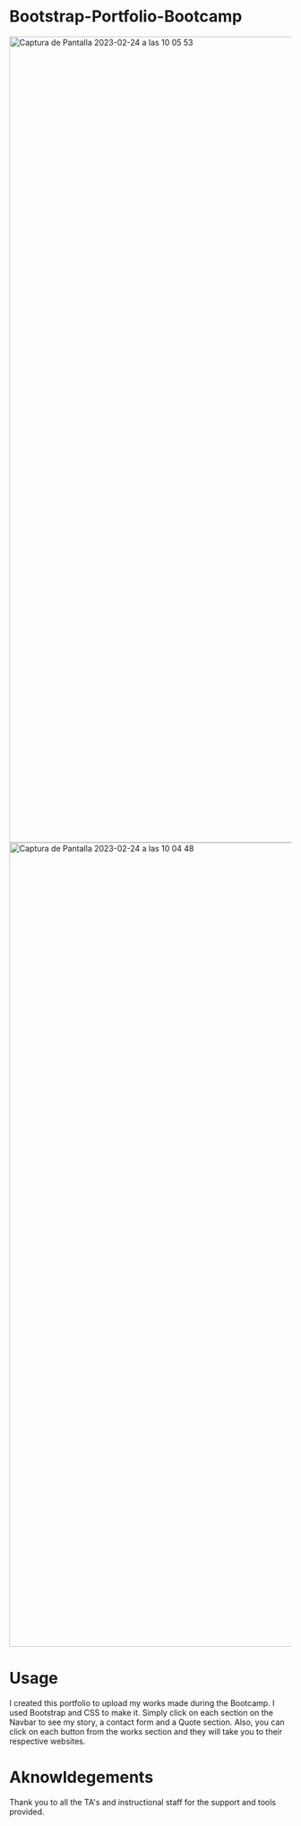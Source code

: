 # Bootstrap-Portfolio-Bootcamp
<img width="1440" alt="Captura de Pantalla 2023-02-24 a las 10 05 53" src="https://user-images.githubusercontent.com/118186099/221151454-09c0269f-361c-4937-9abb-0e683719521d.png">
<img width="1437" alt="Captura de Pantalla 2023-02-24 a las 10 04 48" src="https://user-images.githubusercontent.com/118186099/221151540-2c3a5bb0-5d32-49c0-82af-1480809585ae.png">



# Usage

I created this portfolio to upload my works made during the Bootcamp. I used Bootstrap and CSS to make it. Simply click on each section on the Navbar to see my story, a contact form and a Quote section. Also, you can click on each button from the works section and they will take you to their respective websites.

# Aknowldegements 

Thank you to all the TA's and instructional staff for the support and tools provided.

